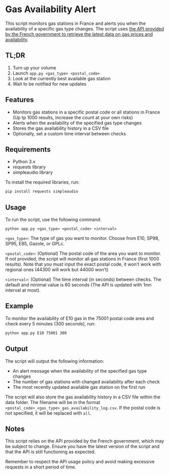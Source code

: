 # Gas Availability Alert
This script monitors gas stations in France and alerts you when the availability of a specific gas type changes. The script uses [the API provided by the French government to retrieve the latest data on gas prices and availability](https://data.economie.gouv.fr/explore/dataset/prix-des-carburants-en-france-flux-instantane-v2/information).

## TL;DR
1. Turn up your volume
2. Launch `app.py <gas_type> <postal_code>`
3. Look at the currently best available gas station
4. Wait to be notified for new updates

## Features
- Monitors gas stations in a specific postal code or all stations in France (Up tp 1000 results, increase the count at your own risks)
- Alerts when the availability of the specified gas type changes
- Stores the gas availability history in a CSV file
- Optionally, set a custom time interval between checks
## Requirements
- Python 3.x
- requests library
- simpleaudio library

To install the required libraries, run:

```bash
pip install requests simpleaudio
```
## Usage
To run the script, use the following command:

```
python app.py <gas_type> <postal_code> <interval>
```
`<gas_type>`: The type of gas you want to monitor. Choose from E10, SP98, SP95, E85, Gazole, or GPLc.

`<postal_code>`: (Optional) The postal code of the area you want to monitor. If not provided, the script will monitor all gas stations in France (first 1000 results). Note that you must input the exact postal code, it won't work with regional ones (44300 will work but 44000 won't)

`<interval>`: (Optional) The time interval (in seconds) between checks. The default and minimal value is 60 seconds (The API is updated with 1mn interval at most).

## Example
To monitor the availability of E10 gas in the 75001 postal code area and check every 5 minutes (300 seconds), run:

```bash
python app.py E10 75001 300
```
## Output
The script will output the following information:

- An alert message when the availability of the specified gas type changes
- The number of gas stations with changed availability after each check
- The most recently updated available gas station on the first run

The script will also store the gas availability history in a CSV file within the data folder. The filename will be in the format `<postal_code>_<gas_type>_gas_availability_log.csv`. If the postal code is not specified, it will be replaced with `all`.

## Notes
This script relies on the API provided by the French government, which may be subject to change. Ensure you have the latest version of the script and that the API is still functioning as expected.

Remember to respect the API usage policy and avoid making excessive requests in a short period of time.
